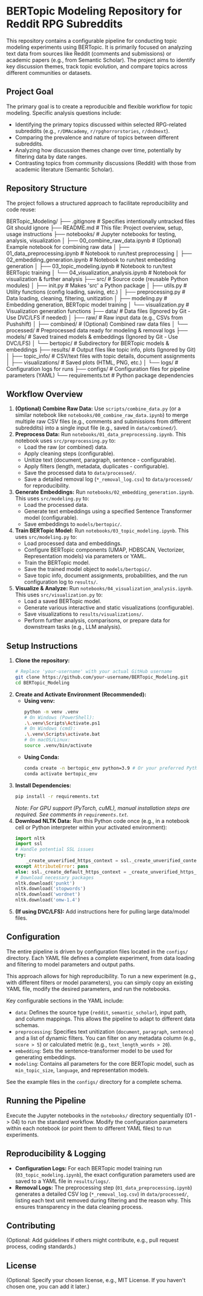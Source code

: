 # BERTopic Modeling Repository for Reddit RPG Subreddits

This repository contains a configurable pipeline for conducting topic modeling experiments using BERTopic. It is primarily focused on analyzing text data from sources like Reddit (comments and submissions) or academic papers (e.g., from Semantic Scholar). The project aims to identify key discussion themes, track topic evolution, and compare topics across different communities or datasets.

## Project Goal

The primary goal is to create a reproducible and flexible workflow for topic modeling. Specific analysis questions include:
*   Identifying the primary topics discussed within selected RPG-related subreddits (e.g., `r/DMAcademy`, `r/rpghorrorstories`, `r/dndnext`).
*   Comparing the prevalence and nature of topics between different subreddits.
*   Analyzing how discussion themes change over time, potentially by filtering data by date ranges.
*   Contrasting topics from community discussions (Reddit) with those from academic literature (Semantic Scholar).

## Repository Structure

The project follows a structured approach to facilitate reproducibility and code reuse:

BERTopic_Modeling/
├── .gitignore           # Specifies intentionally untracked files Git should ignore
├── README.md            # This file: Project overview, setup, usage instructions
├── notebooks/           # Jupyter notebooks for testing, analysis, visualization
│   ├── 00_combine_raw_data.ipynb # (Optional) Example notebook for combining raw data
│   ├── 01_data_preprocessing.ipynb # Notebook to run/test preprocessing
│   ├── 02_embedding_generation.ipynb # Notebook to run/test embedding generation
│   ├── 03_topic_modeling.ipynb     # Notebook to run/test BERTopic training
│   └── 04_visualization_analysis.ipynb # Notebook for visualization & further analysis
├── src/                 # Source code (reusable Python modules)
│   ├── init.py      # Makes 'src' a Python package
│   ├── utils.py         # Utility functions (config loading, saving, etc.)
│   ├── preprocessing.py # Data loading, cleaning, filtering, unitization
│   ├── modeling.py      # Embedding generation, BERTopic model training
│   └── visualization.py # Visualization generation functions
├── data/                # Data files (Ignored by Git - Use DVC/LFS if needed)
│   ├── raw/             # Raw input data (e.g., CSVs from Pushshift)
│   ├── combined/        # (Optional) Combined raw data files
│   └── processed/       # Preprocessed data ready for modeling & removal logs
├── models/              # Saved trained models & embeddings (Ignored by Git - Use DVC/LFS)
│   └── bertopic/        # Subdirectory for BERTopic models & embeddings
├── results/             # Output files like topic info, plots (Ignored by Git)
│   ├── topic_info/      # CSV/text files with topic details, document assignments
│   ├── visualizations/  # Saved plots (HTML, PNG, etc.)
│   └── logs/            # Configuration logs for runs
├── configs/             # Configuration files for pipeline parameters (YAML)
└── requirements.txt     # Python package dependencies
## Workflow Overview

1.  **(Optional) Combine Raw Data:** Use `scripts/combine_data.py` (or a similar notebook like `notebooks/00_combine_raw_data.ipynb`) to merge multiple raw CSV files (e.g., comments and submissions from different subreddits) into a single input file (e.g., saved in `data/combined/`).
2.  **Preprocess Data:** Run `notebooks/01_data_preprocessing.ipynb`. This notebook uses `src/preprocessing.py` to:
    * Load the raw (or combined) data.
    * Apply cleaning steps (configurable).
    * Unitize text (document, paragraph, sentence - configurable).
    * Apply filters (length, metadata, duplicates - configurable).
    * Save the processed data to `data/processed/`.
    * Save a detailed removal log (`*_removal_log.csv`) to `data/processed/` for reproducibility.
3.  **Generate Embeddings:** Run `notebooks/02_embedding_generation.ipynb`. This uses `src/modeling.py` to:
    * Load the processed data.
    * Generate text embeddings using a specified Sentence Transformer model (configurable).
    * Save embeddings to `models/bertopic/`.
4.  **Train BERTopic Model:** Run `notebooks/03_topic_modeling.ipynb`. This uses `src/modeling.py` to:
    * Load processed data and embeddings.
    * Configure BERTopic components (UMAP, HDBSCAN, Vectorizer, Representation models) via parameters or YAML.
    * Train the BERTopic model.
    * Save the trained model object to `models/bertopic/`.
    * Save topic info, document assignments, probabilities, and the run configuration log to `results/`.
5.  **Visualize & Analyze:** Run `notebooks/04_visualization_analysis.ipynb`. This uses `src/visualization.py` to:
    * Load a saved BERTopic model.
    * Generate various interactive and static visualizations (configurable).
    * Save visualizations to `results/visualizations/`.
    * Perform further analysis, comparisons, or prepare data for downstream tasks (e.g., LLM analysis).

## Setup Instructions

1.  **Clone the repository:**
    ```bash
    # Replace 'your-username' with your actual GitHub username
    git clone https://github.com/your-username/BERTopic_Modeling.git
    cd BERTopic_Modeling
    ```
2.  **Create and Activate Environment (Recommended):**
    * **Using venv:**
      ```bash
      python -m venv .venv
      # On Windows (PowerShell):
      .\.venv\Scripts\Activate.ps1
      # On Windows (cmd):
      .\.venv\Scripts\activate.bat
      # On macOS/Linux:
      source .venv/bin/activate
      ```
    * **Using Conda:**
      ```bash
      conda create -n bertopic_env python=3.9 # Or your preferred Python version
      conda activate bertopic_env
      ```
3.  **Install Dependencies:**
    ```bash
    pip install -r requirements.txt
    ```
    *Note: For GPU support (PyTorch, cuML), manual installation steps are required. See comments in `requirements.txt`.*
4.  **Download NLTK Data:** Run this Python code once (e.g., in a notebook cell or Python interpreter within your activated environment):
    ```python
    import nltk
    import ssl
    # Handle potential SSL issues
    try:
        _create_unverified_https_context = ssl._create_unverified_context
    except AttributeError: pass
    else: ssl._create_default_https_context = _create_unverified_https_context
    # Download necessary packages
    nltk.download('punkt')
    nltk.download('stopwords')
    nltk.download('wordnet')
    nltk.download('omw-1.4')
    ```
5.  **(If using DVC/LFS):** Add instructions here for pulling large data/model files.

## Configuration

The entire pipeline is driven by configuration files located in the `configs/` directory. Each YAML file defines a complete experiment, from data loading and filtering to model parameters and output paths.

This approach allows for high reproducibility. To run a new experiment (e.g., with different filters or model parameters), you can simply copy an existing YAML file, modify the desired parameters, and run the notebooks.

Key configurable sections in the YAML include:
*   `data`: Defines the source type (`reddit`, `semantic_scholar`), input path, and column mappings. This allows the pipeline to adapt to different data schemas.
*   `preprocessing`: Specifies text unitization (`document`, `paragraph`, `sentence`) and a list of dynamic filters. You can filter on any metadata column (e.g., `score > 5`) or calculated metric (e.g., `text_length_words > 20`).
*   `embedding`: Sets the sentence-transformer model to be used for generating embeddings.
*   `modeling`: Contains all parameters for the core BERTopic model, such as `min_topic_size`, `language`, and representation models.

See the example files in the `configs/` directory for a complete schema.

## Running the Pipeline

Execute the Jupyter notebooks in the `notebooks/` directory sequentially (01 -> 04) to run the standard workflow. Modify the configuration parameters within each notebook (or point them to different YAML files) to run experiments.

## Reproducibility & Logging

* **Configuration Logs:** For each BERTopic model training run (`03_topic_modeling.ipynb`), the exact configuration parameters used are saved to a YAML file in `results/logs/`.
* **Removal Logs:** The preprocessing step (`01_data_preprocessing.ipynb`) generates a detailed CSV log (`*_removal_log.csv`) in `data/processed/`, listing each text unit removed during filtering and the reason why. This ensures transparency in the data cleaning process.

## Contributing

(Optional: Add guidelines if others might contribute, e.g., pull request process, coding standards.)

## License

(Optional: Specify your chosen license, e.g., MIT License. If you haven't chosen one, you can add it later.)
